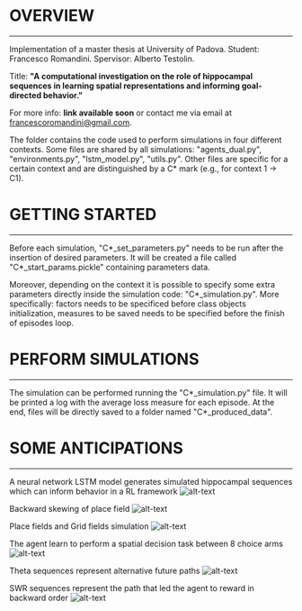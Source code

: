 # OVERVIEW
--------------------------------------------------
Implementation of a master thesis at University of Padova. Student: Francesco Romandini. Spervisor: Alberto Testolin.

Title: **"A computational investigation on the role of hippocampal sequences in learning spatial representations and informing goal-directed behavior."**

For more info: __link available soon__ or contact me via email at francescoromandini@gmail.com.

The folder contains the code used to perform simulations in four different contexts.
Some files are shared by all simulations: "agents_dual.py", "environments.py", "lstm_model.py", "utils.py".
Other files are specific for a certain context and are distinguished by a C* mark (e.g., for context 1 -> C1).




# GETTING STARTED
--------------------------------------------------
Before each simulation, "C*_set_parameters.py" needs to be run after the insertion of desired parameters.
It will be created a file called "C*_start_params.pickle" containing parameters data.

Moreover, depending on the context it is possible to specify some extra parameters directly inside the simulation code: "C*_simulation.py".
More specifically: factors needs to be specificed before class objects initialization, measures to be saved needs to be specified before the finish of episodes loop.




# PERFORM SIMULATIONS
--------------------------------------------------
The simulation can be performed running the "C*_simulation.py" file.
It will be printed a log with the average loss measure for each episode.
At the end, files will be directly saved to a folder named "C*_produced_data".


# SOME ANTICIPATIONS
--------------------------------------------------
A neural network LSTM model generates simulated hippocampal sequences which can inform behavior in a RL framework
![alt-text](https://github.com/FrnRmn/images_hippocampal_sequences/blob/101abe171b270936dfdff3d4fc1dadfac1df32e5/model_comp.png)

Backward skewing of place field
![alt-text](https://github.com/FrnRmn/images_hippocampal_sequences/blob/3dbe87ace45a1630df18f111dddc0f0763fbf1f8/FigRes1.png)

Place fields and Grid fields simulation
![alt-text](https://github.com/FrnRmn/images_hippocampal_sequences/blob/3dbe87ace45a1630df18f111dddc0f0763fbf1f8/FigRes2.png)

The agent learn to perform a spatial decision task between 8 choice arms
![alt-text](https://github.com/FrnRmn/images_hippocampal_sequences/blob/d7aee8770efc0b1e20af232376702b8dc5f4e75e/behavior.gif)

Theta sequences represent alternative future paths
![alt-text](https://github.com/FrnRmn/images_hippocampal_sequences/blob/101abe171b270936dfdff3d4fc1dadfac1df32e5/theta_part.gif)

SWR sequences represent the path that led the agent to reward in backward order
![alt-text](https://github.com/FrnRmn/images_hippocampal_sequences/blob/101abe171b270936dfdff3d4fc1dadfac1df32e5/swr.gif)
